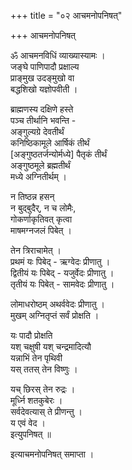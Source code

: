 +++
title = "०२ आचमनोपनिषत्"

+++
आचमनोपनिषत्

ॐ आचमनविधिं व्याख्यास्यामः ।  
जङ्घे पाणिपादौ प्रक्षाल्य  
प्राङ्मुख उदङ्मुखो वा  
बद्धशिखो यज्ञोपवीती । 

ब्राह्मणस्य दक्षिणे हस्ते  
पञ्च तीर्थानि भवन्ति -  
अङ्गुल्यग्रे देवतीर्थं  
कनिष्ठिकामूले आर्षिकं तीर्थं  
[अङ्गुष्ठतर्जन्योर्मध्ये] पैतृकं तीर्थं  
अङ्गुष्ठमूले ब्रह्मतीर्थं  
मध्ये अग्नितीर्थम् । 

न तिष्ठन्न हसन्  
न बुद्बुदैर्, न च लोमैः,  
गोकर्णाकृतिवत् कृत्वा  
माषमग्नजलं पिबेत् ।  

तेन त्रिराचामेत् ।  
प्रथमं यः पिबेद् - ऋग्वेदः प्रीणातु ।  
द्वितीयं यः पिबेद् - यजुर्वेदः प्रीणातु ।  
तृतीयं यः पिबेत् - सामवेदः प्रीणातु ।  

लोमाधरोष्ठम् अथर्ववेदः प्रीणातु ।  
मुखम् अग्नितृप्तं सर्वं प्रोक्षति ।  

यः पादौ प्रोक्षति  
यश् चक्षुषी यश् चन्द्रमादित्यौ  
यन्नाभिं तेन पृथिवी  
यस् ततस् तेन विष्णुः ।  

यच् छिरस् तेन रुद्रः ।  
मूर्ध्नि शतकुबेरः ।  
सर्वदेवत्यास् ते प्रीणन्तु ।  
य एवं वेद ।  
इत्युपनिषत् ॥

इत्याचमनोपनिषत् समाप्ता ।  